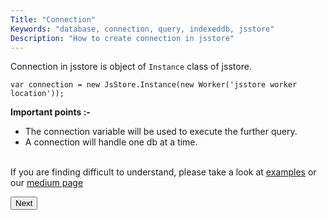 ```yaml
---
Title: "Connection"
Keywords: "database, connection, query, indexeddb, jsstore"
Description: "How to create connection in jsstore"
---
```


Connection in jsstore is object of `Instance` class of jsstore.

```
var connection = new JsStore.Instance(new Worker('jsstore worker location'));

```

**Important points :-**  

*   The connection variable will be used to execute the further query.
*   A connection will handle one db at a time.

<br>If you are finding difficult to understand, please take a look at [examples](https://github.com/ujjwalguptaofficial/JsStore/tree/master/examples) or our [medium page](https://medium.com/jsstore) 

<p class="margin-top-40px center-align">
      <button class="btn info btnNext">Next</button>
</p>